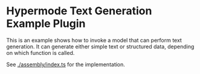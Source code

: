 # Hypermode Text Generation Example Plugin

This is an example shows how to invoke a model that can perform text generation.
It can generate either simple text or structured data, depending on which function is called.

See [./assembly/index.ts](./assembly/index.ts) for the implementation.
